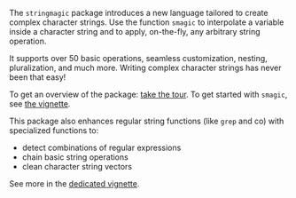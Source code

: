 The `stringmagic` package introduces a new language tailored to create complex character strings.
Use the function `smagic` to interpolate a variable inside a character string 
and to apply, on-the-fly, any arbitrary string operation. 

It supports over 50 basic operations, seamless customization, nesting, pluralization, and much more.
Writing complex character strings has never been that easy!

To get an overview of the package: [take the tour](https://lrberge.github.io/stringmagic/articles/stringmagic_tour.html). 
To get started with `smagic`, see [the vignette](https://lrberge.github.io/stringmagic/articles/smagic_walkthrough.html).

This package also enhances regular string functions (like `grep` and co) with specialized functions to:

- detect combinations of regular expressions
- chain basic string operations
- clean character string vectors

See more in the [dedicated vignette](https://lrberge.github.io/stringmagic/articles/string_tools.html).